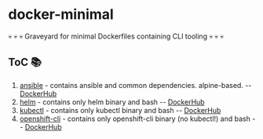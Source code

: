# docker-minimal
:skull: :skull: :skull: Graveyard for minimal Dockerfiles containing CLI tooling :skull: :skull: :skull:

## ToC :books:
1. [ansible](./ansible) - contains ansible and common dependencies. alpine-based. -- 
[DockerHub](https://hub.docker.com/r/ksandermann/ansible)
1. [helm](./helm) - contains only helm binary and bash --
[DockerHub](https://hub.docker.com/r/ksandermann/helm)
1. [kubectl](./kubectl) - contains only kubectl binary and bash --
[DockerHub](https://hub.docker.com/r/ksandermann/kubectl)
1. [openshift-cli](./openshift-cli) - contains only openshift-cli binary (no kubectl!) and bash --
[DockerHub](https://hub.docker.com/r/ksandermann/openshift-cli)

